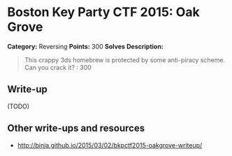 # Boston Key Party CTF 2015: Oak Grove

**Category:** Reversing
**Points:** 300
**Solves** 
**Description:**

> This crappy 3ds homebrew is protected by some anti-piracy scheme. Can you crack it? : 300

## Write-up

(TODO)

## Other write-ups and resources

* <http://binja.github.io/2015/03/02/bkpctf2015-oakgrove-writeup/>